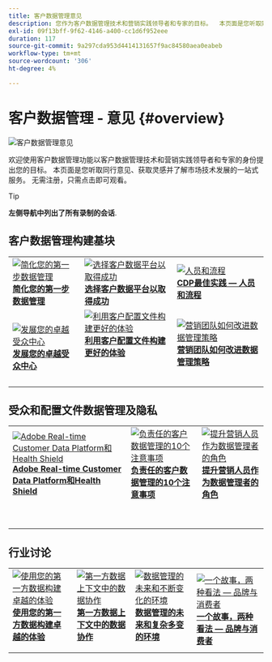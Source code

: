 ```yaml
---
title: 客户数据管理意见
description: 您作为客户数据管理技术和营销实践领导者和专家的目标。  本页面是您听取同行意见、获取灵感并了解市场技术发展的一站式服务。
exl-id: 09f13bff-9f62-4146-a400-cc1d6f952eee
duration: 117
source-git-commit: 9a297cda953d4414131657f9ac84580aea0eabeb
workflow-type: tm+mt
source-wordcount: '306'
ht-degree: 4%

---
```


# 客户数据管理 - 意见 {#overview}

<img alt="客户数据管理意见" src="./assets/cdp-voices-banner.png" />

欢迎使用客户数据管理功能以客户数据管理技术和营销实践领导者和专家的身份提出您的目标。 本页面是您听取同行意见、获取灵感并了解市场技术发展的一站式服务。 无需注册，只需点击即可观看。

>[!TIP]
>
>**左侧导航中列出了所有录制的会话**.

## 客户数据管理构建基块

<table>
  <tr>
   <td>
      <a href="./cdm/first-mile.md">
      <img alt="简化您的第一步数据管理" src="./assets/first-mile.png"/>
      </a>
      <div>
         <a href="./cdm/first-mile.md"><strong>简化您的第一步数据管理</strong></a>
         <br/>
      </div>
   </td>
   <td>
      <a href="./cdm/cdp-success.md">
      <img alt="选择客户数据平台以取得成功" src="./assets/cdp-success.png"/>
      </a>
      <div>
         <a href="./cdm/cdp-success.md"><strong>选择客户数据平台以取得成功</strong></a>
         <br/>
      </div>
    </td>
    <td>
      <a href="./cdm/people-and-process.md">
      <img alt="人员和流程" src="./assets/people-and-process.png"/>
      </a>
      <div>
         <a href="./cdm/people-and-process.md"><strong>CDP最佳实践 — 人员和流程</strong></a>
         <br/>
      </div>
    </td>
   </tr>
   <tr> 
   <td>
      <a href="./cdm/evolving-your-audience-center-of-excellence.md">
      <img alt="发展您的卓越受众中心" src="./assets/evolving-your-audience-center-of-excellence.png"/>
      </a>
      <div>
         <a href="./cdm/evolving-your-audience-center-of-excellence.md"><strong>发展您的卓越受众中心</strong></a>
         <br/>
      </div>
    </td>
   <td>
      <a href="./cdm/building-better-experiences-with-customer-profiles.md">
      <img alt="利用客户配置文件构建更好的体验" src="./assets/building-better-experiences-with-customer-profiles.png"/>
      </a>
      <div>
         <a href="./cdm/building-better-experiences-with-customer-profiles.md"><strong>利用客户配置文件构建更好的体验</strong></a>
      </div>
      <p>
        <br/>
    </td>
   <td>
      <a href="./cdm/how-marketing-teams-are-improving-data-management-strategies.md">
      <img alt="营销团队如何改进数据管理策略" src="./assets/how-marketing-teams-are-improving-data-management-strategies.png"/>
      </a>
      <div>
         <a href="./cdm/how-marketing-teams-are-improving-data-management-strategies.md"><strong>营销团队如何改进数据管理策略</strong></a>
      </div>
      <p>
      </p>
    </td>
  </tr>
</table>

## 受众和配置文件数据管理及隐私

<table>
  <tr>
   <td>
      <a href="./governance/healthcare-shield.md">
      <img alt="Adobe Real-time Customer Data Platform和Health Shield" src="./assets/healthcare-shield.png"/>
      </a>
      <div>
         <a href="./governance/healthcare-shield.md"><strong>Adobe Real-time Customer Data Platform和Health Shield</strong></a>
         <br/>
      </div>
      <p>
        <br/>
   </td> 
   <td>
      <a href="https://experienceleague.adobe.com/docs/platform-learn/tutorials/privacy/ten-considerations-for-responsible-customer-data-management.html">
      <img alt="负责任的客户数据管理的10个注意事项" src="./assets/ten-considerations-for-responsible-customer-data-management.png"/>
      </a>
      <div>
         <a href="https://experienceleague.adobe.com/docs/platform-learn/tutorials/privacy/ten-considerations-for-responsible-customer-data-management.html"><strong>负责任的客户数据管理的10个注意事项</strong></a>
         <br/>
      </div>
      <p>
        <br/>
    </td>
    <td>
      <a href="https://experienceleague.adobe.com/docs/platform-learn/tutorials/privacy/elevating-the-marketers-role-as-a-data-steward.html">
      <img alt="提升营销人员作为数据管理者的角色" src="./assets/elevating-the-marketers-role-as-a-data-steward.png"/>
      </a>
      <div>
         <a href="https://experienceleague.adobe.com/docs/platform-learn/tutorials/privacy/elevating-the-marketers-role-as-a-data-steward.html"><strong>提升营销人员作为数据管理者的角色</strong></a>
         <br/>
      </div>
      <p>
        <br/>
       </p>
    </td>
  </tr>
</table>

## 行业讨论

<table>
  <tr>
     <td>
      <a href="./industry/build-superb-experiences-with-your-first-party-data.md">
      <img alt="使用您的第一方数据构建卓越的体验" src="./assets/build-superb-experiences-with-your-first-party-data.png"/>
      </a>
      <div>
         <a href="./industry/build-superb-experiences-with-your-first-party-data.md"><strong>使用您的第一方数据构建卓越的体验</strong></a>
      </div>
      <p>
      </p>
    </td>
     <td>
      <a href="./industry/data-collaboration-in-the-first-party-data-context.md">
      <img alt="第一方数据上下文中的数据协作" src="./assets/data-collaboration-in-the-first-party-data-context.png"/>
      </a>
      <div>
         <a href="./industry/data-collaboration-in-the-first-party-data-context.md"><strong>第一方数据上下文中的数据协作</strong></a>
      </div>
      <p>
      </p>
    </td>
     <td>
      <a href="./industry/the-future-of-data-management-and-the-changing-environment.md">
      <img alt="数据管理的未来和不断变化的环境" src="./assets/the-future-of-data-management-and-the-changing-environment.png"/>
      </a>
      <div>
         <a href="./industry/the-future-of-data-management-and-the-changing-environment.md"><strong>数据管理的未来和复杂多变的环境</strong></a>
      </div>
      <p>
      </p>
    </td>
   <td>
      <a href="./industry/brands-vs-consumers.md">
      <img alt="一个故事，两种看法 — 品牌与消费者" src="./assets/brands-vs-consumers.png"/>
      </a>
      <div>
         <a href="./industry/brands-vs-consumers.md"><strong>一个故事，两种看法 — 品牌与消费者</strong></a>
         <br/>
      </div>
    </td>
  </tr>
</table>
